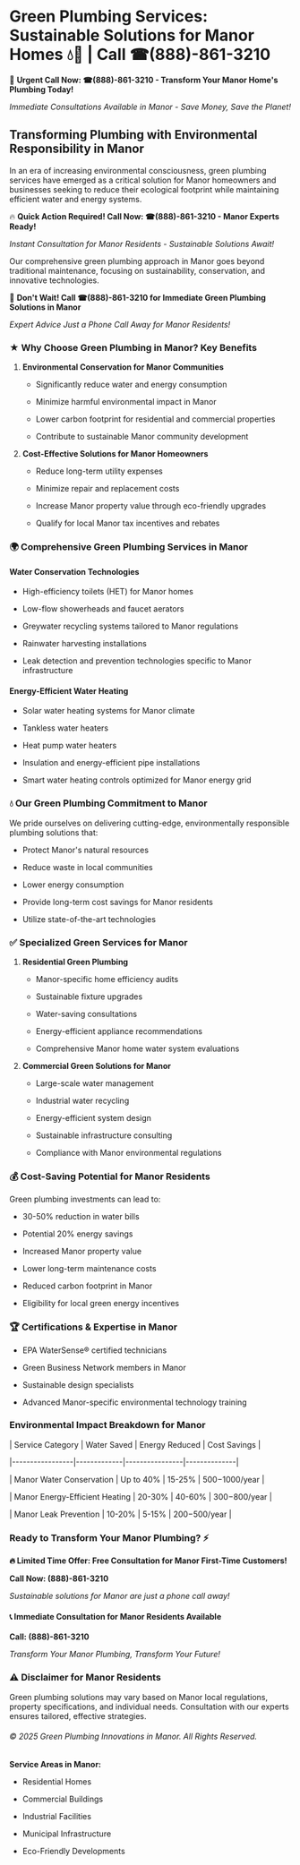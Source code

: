 # Green Plumbing Services: Sustainable Solutions for Manor Homes 💧🌿 | Call ☎(888)-861-3210

🚨 **Urgent Call Now: ☎(888)-861-3210 - Transform Your Manor Home's Plumbing Today!**
*Immediate Consultations Available in Manor - Save Money, Save the Planet!*

## Transforming Plumbing with Environmental Responsibility in Manor

In an era of increasing environmental consciousness, green plumbing services have emerged as a critical solution for Manor homeowners and businesses seeking to reduce their ecological footprint while maintaining efficient water and energy systems. 

🔥 **Quick Action Required! Call Now: ☎(888)-861-3210 - Manor Experts Ready!**
*Instant Consultation for Manor Residents - Sustainable Solutions Await!*

Our comprehensive green plumbing approach in Manor goes beyond traditional maintenance, focusing on sustainability, conservation, and innovative technologies.

🚨 **Don't Wait! Call ☎(888)-861-3210 for Immediate Green Plumbing Solutions in Manor**
*Expert Advice Just a Phone Call Away for Manor Residents!*

### ★ Why Choose Green Plumbing in Manor? Key Benefits

1. **Environmental Conservation for Manor Communities** 
   - Significantly reduce water and energy consumption
   - Minimize harmful environmental impact in Manor
   - Lower carbon footprint for residential and commercial properties
   - Contribute to sustainable Manor community development

2. **Cost-Effective Solutions for Manor Homeowners** 
   - Reduce long-term utility expenses
   - Minimize repair and replacement costs
   - Increase Manor property value through eco-friendly upgrades
   - Qualify for local Manor tax incentives and rebates

### 🌍 Comprehensive Green Plumbing Services in Manor

#### Water Conservation Technologies
- High-efficiency toilets (HET) for Manor homes
- Low-flow showerheads and faucet aerators
- Greywater recycling systems tailored to Manor regulations
- Rainwater harvesting installations
- Leak detection and prevention technologies specific to Manor infrastructure

#### Energy-Efficient Water Heating
- Solar water heating systems for Manor climate
- Tankless water heaters
- Heat pump water heaters
- Insulation and energy-efficient pipe installations
- Smart water heating controls optimized for Manor energy grid

### 💧 Our Green Plumbing Commitment to Manor

We pride ourselves on delivering cutting-edge, environmentally responsible plumbing solutions that:
- Protect Manor's natural resources
- Reduce waste in local communities
- Lower energy consumption
- Provide long-term cost savings for Manor residents
- Utilize state-of-the-art technologies

### ✅ Specialized Green Services for Manor

1. **Residential Green Plumbing**
   - Manor-specific home efficiency audits
   - Sustainable fixture upgrades
   - Water-saving consultations
   - Energy-efficient appliance recommendations
   - Comprehensive Manor home water system evaluations

2. **Commercial Green Solutions for Manor**
   - Large-scale water management
   - Industrial water recycling
   - Energy-efficient system design
   - Sustainable infrastructure consulting
   - Compliance with Manor environmental regulations

### 💰 Cost-Saving Potential for Manor Residents

Green plumbing investments can lead to:
- 30-50% reduction in water bills
- Potential 20% energy savings
- Increased Manor property value
- Lower long-term maintenance costs
- Reduced carbon footprint in Manor
- Eligibility for local green energy incentives

### 🏆 Certifications & Expertise in Manor

- EPA WaterSense® certified technicians
- Green Business Network members in Manor
- Sustainable design specialists
- Advanced Manor-specific environmental technology training

### Environmental Impact Breakdown for Manor

| Service Category | Water Saved | Energy Reduced | Cost Savings |
|-----------------|-------------|----------------|--------------|
| Manor Water Conservation | Up to 40% | 15-25% | $500-$1000/year |
| Manor Energy-Efficient Heating | 20-30% | 40-60% | $300-$800/year |
| Manor Leak Prevention | 10-20% | 5-15% | $200-$500/year |

### Ready to Transform Your Manor Plumbing? ⚡

**🔥 Limited Time Offer: Free Consultation for Manor First-Time Customers!**

**Call Now: (888)-861-3210**
*Sustainable solutions for Manor are just a phone call away!*

#### 📞 Immediate Consultation for Manor Residents Available

**Call: (888)-861-3210**
*Transform Your Manor Plumbing, Transform Your Future!*

### ⚠️ Disclaimer for Manor Residents

Green plumbing solutions may vary based on Manor local regulations, property specifications, and individual needs. Consultation with our experts ensures tailored, effective strategies.

###### © 2025 Green Plumbing Innovations in Manor. All Rights Reserved.

**Service Areas in Manor:** 
- Residential Homes
- Commercial Buildings
- Industrial Facilities
- Municipal Infrastructure
- Eco-Friendly Developments